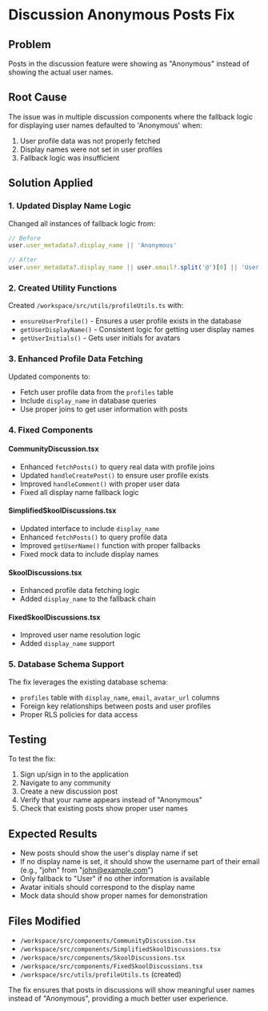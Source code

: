 # Discussion Anonymous Posts Fix

## Problem
Posts in the discussion feature were showing as "Anonymous" instead of showing the actual user names.

## Root Cause
The issue was in multiple discussion components where the fallback logic for displaying user names defaulted to 'Anonymous' when:
1. User profile data was not properly fetched
2. Display names were not set in user profiles
3. Fallback logic was insufficient

## Solution Applied

### 1. Updated Display Name Logic
Changed all instances of fallback logic from:
```typescript
// Before
user.user_metadata?.display_name || 'Anonymous'

// After  
user.user_metadata?.display_name || user.email?.split('@')[0] || 'User'
```

### 2. Created Utility Functions
Created `/workspace/src/utils/profileUtils.ts` with:
- `ensureUserProfile()` - Ensures a user profile exists in the database
- `getUserDisplayName()` - Consistent logic for getting user display names
- `getUserInitials()` - Gets user initials for avatars

### 3. Enhanced Profile Data Fetching
Updated components to:
- Fetch user profile data from the `profiles` table
- Include `display_name` in database queries
- Use proper joins to get user information with posts

### 4. Fixed Components

#### CommunityDiscussion.tsx
- Enhanced `fetchPosts()` to query real data with profile joins
- Updated `handleCreatePost()` to ensure user profile exists
- Improved `handleComment()` with proper user data
- Fixed all display name fallback logic

#### SimplifiedSkoolDiscussions.tsx
- Updated interface to include `display_name`
- Enhanced `fetchPosts()` to query profile data
- Improved `getUserName()` function with proper fallbacks
- Fixed mock data to include display names

#### SkoolDiscussions.tsx
- Enhanced profile data fetching logic
- Added `display_name` to the fallback chain

#### FixedSkoolDiscussions.tsx
- Improved user name resolution logic
- Added `display_name` support

### 5. Database Schema Support
The fix leverages the existing database schema:
- `profiles` table with `display_name`, `email`, `avatar_url` columns
- Foreign key relationships between posts and user profiles
- Proper RLS policies for data access

## Testing
To test the fix:
1. Sign up/sign in to the application
2. Navigate to any community
3. Create a new discussion post
4. Verify that your name appears instead of "Anonymous"
5. Check that existing posts show proper user names

## Expected Results
- New posts should show the user's display name if set
- If no display name is set, it should show the username part of their email (e.g., "john" from "john@example.com")
- Only fallback to "User" if no other information is available
- Avatar initials should correspond to the display name
- Mock data should show proper names for demonstration

## Files Modified
- `/workspace/src/components/CommunityDiscussion.tsx`
- `/workspace/src/components/SimplifiedSkoolDiscussions.tsx`
- `/workspace/src/components/SkoolDiscussions.tsx`
- `/workspace/src/components/FixedSkoolDiscussions.tsx`
- `/workspace/src/utils/profileUtils.ts` (created)

The fix ensures that posts in discussions will show meaningful user names instead of "Anonymous", providing a much better user experience.